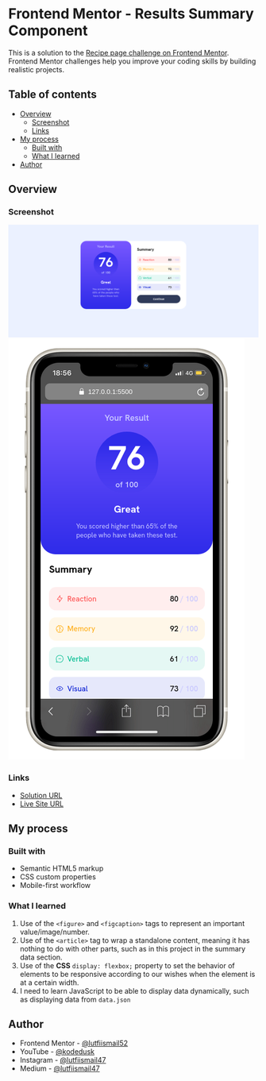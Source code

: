 # Frontend Mentor - Results Summary Component

This is a solution to the [Recipe page challenge on Frontend Mentor](https://www.frontendmentor.io/challenges/recipe-page-KiTsR8QQKm). Frontend Mentor challenges help you improve your coding skills by building realistic projects.

## Table of contents

- [Overview](#overview)
  - [Screenshot](#screenshot)
  - [Links](#links)
- [My process](#my-process)
  - [Built with](#built-with)
  - [What I learned](#what-i-learned)
- [Author](#author)

## Overview

### Screenshot

![](./desktop-preview.png)
![](./mobile-preview.png)

### Links

- [Solution URL](https://github.com/lutfiismail52/results-summary-component/)
- [Live Site URL](https://lutfiismail52.github.io/results-summary-component/)

## My process

### Built with

- Semantic HTML5 markup
- CSS custom properties
- Mobile-first workflow

### What I learned

1. Use of the `<figure>` and `<figcaption>` tags to represent an important value/image/number.
2. Use of the `<article>` tag to wrap a standalone content, meaning it has nothing to do with other parts, such as in this project in the summary data section.
3. Use of the **CSS** `display: flexbox;` property to set the behavior of elements to be responsive according to our wishes when the element is at a certain width.
4. I need to learn JavaScript to be able to display data dynamically, such as displaying data from `data.json`

## Author

- Frontend Mentor - [@lutfiismail52](https://www.frontendmentor.io/profile/lutfiismail52)
- YouTube - [@kodedusk](https://www.youtube.com/@kodedusk)
- Instagram - [@lutfiismail47](https://www.instagram.com/lutfiismail47)
- Medium - [@lutfiismail47](https://medium.com/@lutfiismail47)
